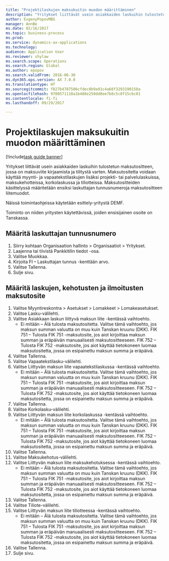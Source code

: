 ```yaml
--- 
title: "Projektilaskujen maksukuitin muodon määrittäminen"
description: "Yritykset liittävät usein asiakkaiden laskuihin tulostetun maksutositteen, jossa on maksuviite kirjaamista ja tilitystä varten."
author: EvgenyPopovMBS
manager: AnnBe
ms.date: 02/16/2017
ms.topic: business-process
ms.prod: 
ms.service: dynamics-ax-applications
ms.technology: 
audience: Application User
ms.reviewer: shylaw
ms.search.scope: Operations
ms.search.region: Global
ms.author: epopov
ms.search.validFrom: 2016-06-30
ms.dyn365.ops.version: AX 7.0.0
ms.translationtype: HT
ms.sourcegitcommit: f827b4787506cfdec8b9a91c4a68f3293190158a
ms.openlocfilehash: 9700571110a1b488e250dd8ee7b8c5c8f15cbc01
ms.contentlocale: fi-fi
ms.lasthandoff: 09/29/2017

---
```

# <a name="set-up-payment-slip-format-for-project-invoices"></a>Projektilaskujen maksukuitin muodon määrittäminen

[!include[task guide banner](../../includes/task-guide-banner.md)]

Yritykset liittävät usein asiakkaiden laskuihin tulostetun maksutositteen, jossa on maksuviite kirjaamista ja tilitystä varten. Maksutositetta voidaan käyttää myynti- ja vapaatekstilaskujen lisäksi projekti- tai palvelulaskuissa, maksukehotteissa, korkolaskussa ja tiliotteissa. Maksutositteiden käsittelyssä määritetään ensiksi laskuttajan tunnusnumeroja maksutositteen liitemuodot.

Näissä toimintaohjeissa käytetään esittely-yritystä DEMF. 

Toiminto on niiden yritysten käytettävissä, joiden ensisijainen osoite on Tanskassa.


## <a name="set-up-a-creditor-id-number"></a>Määritä laskuttajan tunnusnumero
1. Siirry kohtaan Organisaation hallinto > Organisaatiot > Yritykset.
2. Laajenna tai tiivistä Pankkitilin tiedot -osa.
3. Valitse Muokkaa.
4. Kirjoita FI – Laskuttajan tunnus -kenttään arvo.
5. Valitse Tallenna.
6. Sulje sivu.

## <a name="set-up-a-payment-slip-format-for-invoices-notes-letters-and-statements"></a>Määritä laskujen, kehotusten ja ilmoitusten maksutosite
1. Valitse Myyntireskontra > Asetukset > Lomakkeet > Lomakeasetukset.
2. Valitse Lasku-välilehti.
3. Valitse Asiakkaan laskun liittyvä maksun liite -kentässä vaihtoehto.
    * Ei mitään – Älä tulosta maksutositetta. Valitse tämä vaihtoehto, jos maksun summan valuutta on muu kuin Tanskan kruunu (DKK).   FIK 751 – Tulosta FIK 751 -maksutosite, jos aiot kirjoittaa maksun summan ja eräpäivän manuaalisesti maksutositteeseen.   FIK 752 – Tulosta FIK 752 -maksutosite, jos aiot käyttää tietokoneen luomaa maksutositetta, jossa on esipainettu maksun summa ja eräpäivä.  
4. Valitse Tallenna.
5. Valitse Vapaatekstilasku-välilehti.
6. Valitse Liittyvän maksun liite vapaatekstilaskussa -kentässä vaihtoehto.
    * Ei mitään – Älä tulosta maksutositetta. Valitse tämä vaihtoehto, jos maksun summan valuutta on muu kuin Tanskan kruunu (DKK).   FIK 751 – Tulosta FIK 751 -maksutosite, jos aiot kirjoittaa maksun summan ja eräpäivän manuaalisesti maksutositteeseen.   FIK 752 – Tulosta FIK 752 -maksutosite, jos aiot käyttää tietokoneen luomaa maksutositetta, jossa on esipainettu maksun summa ja eräpäivä.  
7. Valitse Tallenna.
8. Valitse Korkolasku-välilehti.
9. Valitse Liittyvän maksun liite korkolaskussa -kentässä vaihtoehto.
    * Ei mitään – Älä tulosta maksutositetta. Valitse tämä vaihtoehto, jos maksun summan valuutta on muu kuin Tanskan kruunu (DKK).   FIK 751 – Tulosta FIK 751 -maksutosite, jos aiot kirjoittaa maksun summan ja eräpäivän manuaalisesti maksutositteeseen.   FIK 752 – Tulosta FIK 752 -maksutosite, jos aiot käyttää tietokoneen luomaa maksutositetta, jossa on esipainettu maksun summa ja eräpäivä.  
10. Valitse Tallenna.
11. Valitse Maksukehotus-välilehti.
12. Valitse Liittyvän maksun liite maksukehotuksessa -kentässä vaihtoehto.
    * Ei mitään – Älä tulosta maksutositetta. Valitse tämä vaihtoehto, jos maksun summan valuutta on muu kuin Tanskan kruunu (DKK).   FIK 751 – Tulosta FIK 751 -maksutosite, jos aiot kirjoittaa maksun summan ja eräpäivän manuaalisesti maksutositteeseen.   FIK 752 – Tulosta FIK 752 -maksutosite, jos aiot käyttää tietokoneen luomaa maksutositetta, jossa on esipainettu maksun summa ja eräpäivä.  
13. Valitse Tallenna.
14. Valitse Tiliote-välilehti.
15. Valitse Liittyvän maksun liite tiliotteessa -kentässä vaihtoehto.
    * Ei mitään – Älä tulosta maksutositetta. Valitse tämä vaihtoehto, jos maksun summan valuutta on muu kuin Tanskan kruunu (DKK).   FIK 751 – Tulosta FIK 751 -maksutosite, jos aiot kirjoittaa maksun summan ja eräpäivän manuaalisesti maksutositteeseen.   FIK 752 – Tulosta FIK 752 -maksutosite, jos aiot käyttää tietokoneen luomaa maksutositetta, jossa on esipainettu maksun summa ja eräpäivä.  
16. Valitse Tallenna.
17. Sulje sivu.


